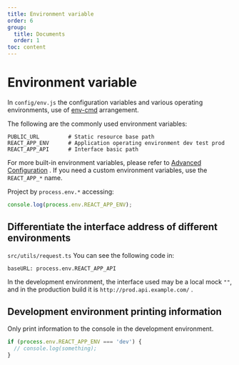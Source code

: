 ```yaml
---
title: Environment variable
order: 6
group:
  title: Documents
  order: 1
toc: content
---
```


# Environment variable

In `config/env.js` the configuration variables and various operating environments, use of [env-cmd](https://github.com/toddbluhm/env-cmd) arrangement.

The following are the commonly used environment variables:

```text
PUBLIC_URL         # Static resource base path
REACT_APP_ENV      # Application operating environment dev test prod
REACT_APP_API      # Interface basic path
```

For more built-in environment variables, please refer to [Advanced Configuration](https://create-react-app.dev/docs/advanced-configuration/) . If you need a custom environment variables, use the `REACT_APP_*` name.

Project by `process.env.*` accessing:

```typescript
console.log(process.env.REACT_APP_ENV);
```

## Differentiate the interface address of different environments

`src/utils/request.ts` You can see the following code in:

```text
baseURL: process.env.REACT_APP_API
```

In the development environment, the interface used may be a local mock `""`, and in the production build it is `http://prod.api.example.com/` .

## Development environment printing information

Only print information to the console in the development environment.

```typescript
if (process.env.REACT_APP_ENV === 'dev') {
  // console.log(something);
}
```

